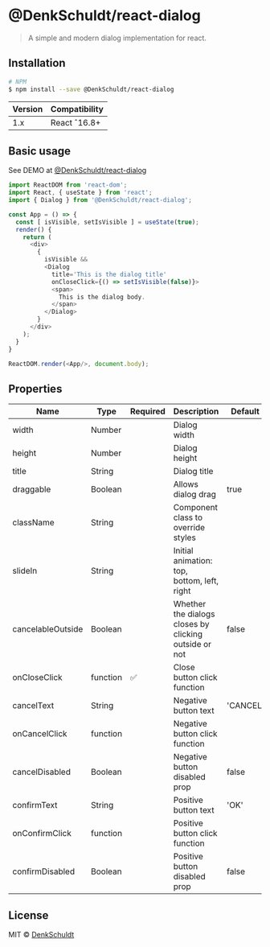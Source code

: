 
# @DenkSchuldt/react-dialog

> A simple and modern dialog implementation for react.

## Installation
```bash
# NPM
$ npm install --save @DenkSchuldt/react-dialog
```
|Version     | Compatibility|
|------------|--------------|
|1.x         | React ˆ16.8+ |

## Basic usage

See DEMO at [@DenkSchuldt/react-dialog](https://dennyschuldt.com/react/react-dialog)

```javascript
import ReactDOM from 'react-dom';
import React, { useState } from 'react';
import { Dialog } from '@DenkSchuldt/react-dialog';

const App = () => {
  const [ isVisible, setIsVisible ] = useState(true);
  render() {
    return (
      <div>
        {
          isVisible &&
          <Dialog
            title='This is the dialog title'
            onCloseClick={() => setIsVisible(false)}>
            <span>
              This is the dialog body.
            </span>
          </Dialog>
        }
      </div>
    );
  }
}

ReactDOM.render(<App/>, document.body);

```

## Properties

| Name              | Type     | Required           | Description                                           | Default |
|-------------------|----------|--------------------|-------------------------------------------------------|---------|
| width             | Number   |                    | Dialog width                                          |         |
| height            | Number   |                    | Dialog height                                         |         |
| title             | String   |                    | Dialog title                                          |         |
| draggable         | Boolean  |                    | Allows dialog drag                                    | true    |
| className         | String   |                    | Component class to override styles                    |         |
| slideIn           | String   |                    | Initial animation: top, bottom, left, right           |         |
| cancelableOutside | Boolean  |                    | Whether the dialogs closes by clicking outside or not | false   |
| onCloseClick      | function | :white_check_mark: | Close button click function                           |         |
| cancelText        | String   |                    | Negative button text                                  | 'CANCEL'|
| onCancelClick     | function |                    | Negative button click function                        |         |
| cancelDisabled    | Boolean  |                    | Negative button disabled prop                         | false   |
| confirmText       | String   |                    | Positive button text                                  | 'OK'    |
| onConfirmClick    | function |                    | Positive button click function                        |         |
| confirmDisabled   | Boolean  |                    | Positive button disabled prop                         | false   |



## License

MIT © [DenkSchuldt](https://github.com/DenkSchuldt)
